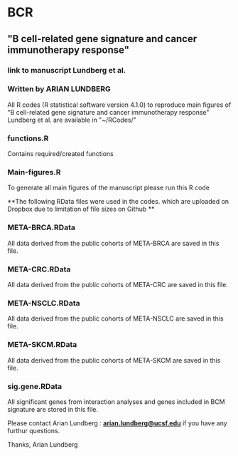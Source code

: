 # BCR

## "B cell-related gene signature and cancer immunotherapy response" 
### link to manuscript  Lundberg et al.

### Written by ARIAN LUNDBERG 

All R codes (R statistical software version 4.1.0) to reproduce main figures of 
"B cell-related gene signature and cancer immunotherapy response" 
Lundberg et al. are available in "~/RCodes/"

### functions.R
Contains required/created functions

### Main-figures.R
To generate all main figures of the manuscript please run this R code


**The following RData files were used in the codes. which are uploaded on Dropbox due to limitation of file sizes on Github **
 
### META-BRCA.RData 
All data derived from the public cohorts of META-BRCA are saved in this file. 

### META-CRC.RData 
All data derived from the public cohorts of META-CRC are saved in this file. 

### META-NSCLC.RData 
All data derived from the public cohorts of META-NSCLC are saved in this file. 

### META-SKCM.RData 
All data derived from the public cohorts of META-SKCM are saved in this file. 

### sig.gene.RData
All significant genes from interaction analyses and genes included in BCM signature are stored in this file.


Please contact Arian Lundberg : **arian.lundberg@ucsf.edu** if you have any furthur questions. 

Thanks,
Arian Lundberg
